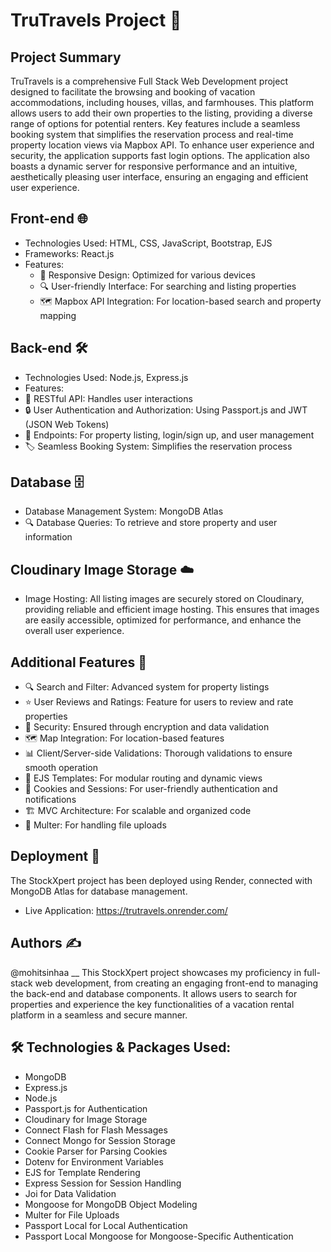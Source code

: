 # TruTravels Project 🏡
## Project Summary
TruTravels is a comprehensive Full Stack Web Development project designed to facilitate the browsing and booking of vacation accommodations, including houses, villas, and farmhouses. This platform allows users to add their own properties to the listing, providing a diverse range of options for potential renters. Key features include a seamless booking system that simplifies the reservation process and real-time property location views via Mapbox API. To enhance user experience and security, the application supports fast login options. The application also boasts a dynamic server for responsive performance and an intuitive, aesthetically pleasing user interface, ensuring an engaging and efficient user experience.

## Front-end 🌐
* Technologies Used: HTML, CSS, JavaScript, Bootstrap, EJS
* Frameworks: React.js
* Features:
   * 📱 Responsive Design: Optimized for various devices
   * 🔍 User-friendly Interface: For searching and listing properties
   * 🗺️ Mapbox API Integration: For location-based search and property mapping
## Back-end 🛠️
* Technologies Used: Node.js, Express.js
* Features:
 * 🧩 RESTful API: Handles user interactions
 * 🔒 User Authentication and Authorization: Using Passport.js and JWT (JSON Web Tokens)
 * 📄 Endpoints: For property listing, login/sign up, and user management
 * 🏷️ Seamless Booking System: Simplifies the reservation process
## Database 🗄️
* Database Management System: MongoDB Atlas
* 🔍 Database Queries: To retrieve and store property and user information
## Cloudinary Image Storage ☁️
* Image Hosting: All listing images are securely stored on Cloudinary, providing reliable and efficient image hosting. This ensures that images are easily accessible, optimized for performance, and enhance the overall user experience.
## Additional Features 🌟
* 🔍 Search and Filter: Advanced system for property listings
* ⭐ User Reviews and Ratings: Feature for users to review and rate properties
* 🔐 Security: Ensured through encryption and data validation
* 🗺️ Map Integration: For location-based features
* 📊 Client/Server-side Validations: Thorough validations to ensure smooth operation
* 🎨 EJS Templates: For modular routing and dynamic views
* 🍪 Cookies and Sessions: For user-friendly authentication and notifications
* 🏗️ MVC Architecture: For scalable and organized code
* 💾 Multer: For handling file uploads
## Deployment 🚀
The StockXpert project has been deployed using Render, connected with MongoDB Atlas for database management.

* Live Application: https://trutravels.onrender.com/
## Authors ✍️
@mohitsinhaa __
This StockXpert project showcases my proficiency in full-stack web development, from creating an engaging front-end to managing the back-end and database components. It allows users to search for properties and experience the key functionalities of a vacation rental platform in a seamless and secure manner.

## 🛠️ Technologies & Packages Used:

* MongoDB
* Express.js
* Node.js
* Passport.js for Authentication
* Cloudinary for Image Storage
* Connect Flash for Flash Messages
* Connect Mongo for Session Storage
* Cookie Parser for Parsing Cookies
* Dotenv for Environment Variables
* EJS for Template Rendering
* Express Session for Session Handling
* Joi for Data Validation
* Mongoose for MongoDB Object Modeling
* Multer for File Uploads
* Passport Local for Local Authentication
* Passport Local Mongoose for Mongoose-Specific Authentication
